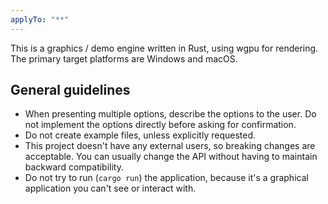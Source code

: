 ```yaml
---
applyTo: "**"
---
```


This is a graphics / demo engine written in Rust, using wgpu for rendering. The primary target platforms are Windows and macOS.

## General guidelines

- When presenting multiple options, describe the options to the user. Do not implement the options directly before asking for confirmation.
- Do not create example files, unless explicitly requested.
- This project doesn't have any external users, so breaking changes are acceptable. You can usually change the API without having to maintain backward compatibility.
- Do not try to run (`cargo run`) the application, because it's a graphical application you can't see or interact with.
